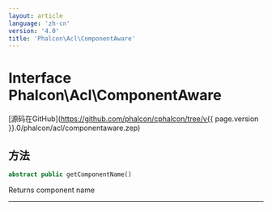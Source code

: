 ```yaml
---
layout: article
language: 'zh-cn'
version: '4.0'
title: 'Phalcon\Acl\ComponentAware'
---
```

# Interface **Phalcon\Acl\ComponentAware**

[源码在GitHub](https://github.com/phalcon/cphalcon/tree/v{{ page.version }}.0/phalcon/acl/componentaware.zep)

## 方法

```php
abstract public getComponentName()
```

Returns component name

* * *